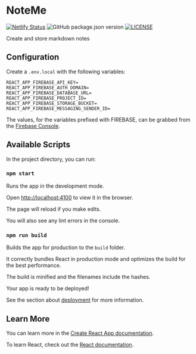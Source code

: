# NoteMe

[![Netlify Status](https://api.netlify.com/api/v1/badges/5c3fcfd1-3410-451b-ae2c-82cd72888332/deploy-status)](https://app.netlify.com/sites/noteme/deploys)
![GitHub package.json version](https://img.shields.io/github/package-json/v/afspeirs/note-me)
[![LICENSE](https://img.shields.io/github/license/afspeirs/note-me)](LICENSE)

Create and store markdown notes

## Configuration

Create a `.env.local` with the following variables:

```plaintext
REACT_APP_FIREBASE_API_KEY=
REACT_APP_FIREBASE_AUTH_DOMAIN=
REACT_APP_FIREBASE_DATABASE_URL=
REACT_APP_FIREBASE_PROJECT_ID=
REACT_APP_FIREBASE_STORAGE_BUCKET=
REACT_APP_FIREBASE_MESSAGING_SENDER_ID=
```

The values, for the variables prefixed with FIREBASE, can be grabbed from the [Firebase Console](https://console.firebase.google.com).

## Available Scripts

In the project directory, you can run:

### `npm start`

Runs the app in the development mode.

Open [http://localhost:4100](http://localhost:4100) to view it in the browser.

The page will reload if you make edits.

You will also see any lint errors in the console.

### `npm run build`

Builds the app for production to the `build` folder.

It correctly bundles React in production mode and optimizes the build for the best performance.

The build is minified and the filenames include the hashes.

Your app is ready to be deployed!

See the section about [deployment](https://facebook.github.io/create-react-app/docs/deployment) for more information.

## Learn More

You can learn more in the [Create React App documentation](https://facebook.github.io/create-react-app/docs/getting-started).

To learn React, check out the [React documentation](https://reactjs.org/).
